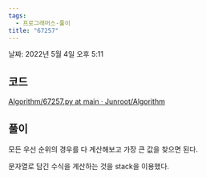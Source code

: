 ```yaml
---
tags:
  - 프로그래머스-풀이
title: "67257"
---
```


날짜: 2022년 5월 4일 오후 5:11

## 코드

[Algorithm/67257.py at main · Junroot/Algorithm](https://github.com/Junroot/Algorithm/blob/main/programmers/67257.py)

## 풀이

모든 우선 순위의 경우를 다 계산해보고 가장 큰 값을 찾으면 된다.

문자열로 담긴 수식을 계산하는 것을 stack을 이용했다.
